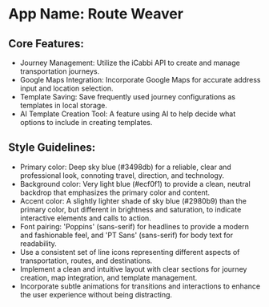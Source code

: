# **App Name**: Route Weaver

## Core Features:

- Journey Management: Utilize the iCabbi API to create and manage transportation journeys.
- Google Maps Integration: Incorporate Google Maps for accurate address input and location selection.
- Template Saving: Save frequently used journey configurations as templates in local storage.
- AI Template Creation Tool: A feature using AI to help decide what options to include in creating templates.

## Style Guidelines:

- Primary color: Deep sky blue (#3498db) for a reliable, clear and professional look, connoting travel, direction, and technology.
- Background color: Very light blue (#ecf0f1) to provide a clean, neutral backdrop that emphasizes the primary color and content.
- Accent color: A slightly lighter shade of sky blue (#2980b9) than the primary color, but different in brightness and saturation, to indicate interactive elements and calls to action.
- Font pairing: 'Poppins' (sans-serif) for headlines to provide a modern and fashionable feel, and 'PT Sans' (sans-serif) for body text for readability.
- Use a consistent set of line icons representing different aspects of transportation, routes, and destinations.
- Implement a clean and intuitive layout with clear sections for journey creation, map integration, and template management.
- Incorporate subtle animations for transitions and interactions to enhance the user experience without being distracting.